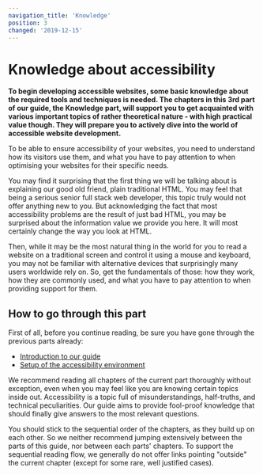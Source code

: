 ```yaml
---
navigation_title: 'Knowledge'
position: 3
changed: '2019-12-15'
---
```


# Knowledge about accessibility

**To begin developing accessible websites, some basic knowledge about the required tools and techniques is needed. The chapters in this 3rd part of our guide, the Knowledge part, will support you to get acquainted with various important topics of rather theoretical nature - with high practical value though. They will prepare you to actively dive into the world of accessible website development.**

To be able to ensure accessibility of your websites, you need to understand how its visitors use them, and what you have to pay attention to when optimising your websites for their specific needs.

You may find it surprising that the first thing we will be talking about is explaining our good old friend, plain traditional HTML. You may feel that being a serious senior full stack web developer, this topic truly would not offer anything new to you. But acknowledging the fact that most accessibility problems are the result of just bad HTML, you may be surprised about the information value we provide you here. It will most certainly change the way you look at HTML.

Then, while it may be the most natural thing in the world for you to read a website on a traditional screen and control it using a mouse and keyboard, you may not be familiar with alternative devices that surprisingly many users worldwide rely on. So, get the fundamentals of those: how they work, how they are commonly used, and what you have to pay attention to when providing support for them.

## How to go through this part

First of all, before you continue reading, be sure you have gone through the previous parts already:

- [Introduction to our guide](/introduction)
- [Setup of the accessibility environment](/setup)

We recommend reading all chapters of the current part thoroughly without exception, even when you may feel like you are knowing certain topics inside out. Accessibility is a topic full of misunderstandings, half-truths, and technical peculiarities. Our guide aims to provide fool-proof knowledge that should finally give answers to the most relevant questions.

You should stick to the sequential order of the chapters, as they build up on each other. So we neither recommend jumping extensively between the parts of this guide, nor between each parts' chapters. To support the sequential reading flow, we generally do not offer links pointing "outside" the current chapter (except for some rare, well justified cases).
